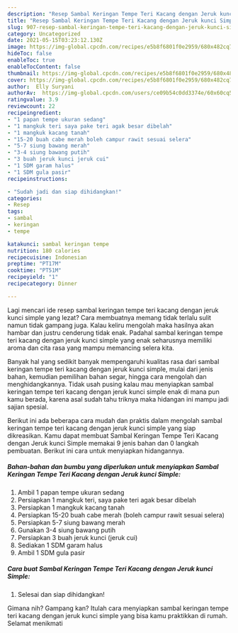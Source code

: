 ```yaml
---
description: "Resep Sambal Keringan Tempe Teri Kacang dengan Jeruk kunci Simple, Lezat"
title: "Resep Sambal Keringan Tempe Teri Kacang dengan Jeruk kunci Simple, Lezat"
slug: 907-resep-sambal-keringan-tempe-teri-kacang-dengan-jeruk-kunci-simple-lezat
category: Uncategorized
date: 2021-05-15T03:23:12.130Z
image: https://img-global.cpcdn.com/recipes/e5b8f6801f0e2959/680x482cq70/sambal-keringan-tempe-teri-kacang-dengan-jeruk-kunci-simple-foto-resep-utama.jpg
hideToc: false
enableToc: true
enableTocContent: false
thumbnail: https://img-global.cpcdn.com/recipes/e5b8f6801f0e2959/680x482cq70/sambal-keringan-tempe-teri-kacang-dengan-jeruk-kunci-simple-foto-resep-utama.jpg
cover: https://img-global.cpcdn.com/recipes/e5b8f6801f0e2959/680x482cq70/sambal-keringan-tempe-teri-kacang-dengan-jeruk-kunci-simple-foto-resep-utama.jpg
author:  Elly Suryani
authorAv:  https://img-global.cpcdn.com/users/ce09b54c0dd3374e/60x60cq50/avatar.jpg
ratingvalue: 3.9
reviewcount: 22
recipeingredient:
- "1 papan tempe ukuran sedang"
- "1 mangkuk teri saya pake teri agak besar dibelah"
- "1 mangkuk kacang tanah"
- "15-20 buah cabe merah boleh campur rawit sesuai selera"
- "5-7 siung bawang merah"
- "3-4 siung bawang putih"
- "3 buah jeruk kunci jeruk cui"
- "1 SDM garam halus"
- "1 SDM gula pasir"
recipeinstructions:

- "Sudah jadi dan siap dihidangkan!"
categories:
- Resep
tags:
- sambal
- keringan
- tempe

katakunci: sambal keringan tempe 
nutrition: 180 calories
recipecuisine: Indonesian
preptime: "PT17M"
cooktime: "PT51M"
recipeyield: "1"
recipecategory: Dinner

---
```



Lagi mencari ide resep sambal keringan tempe teri kacang dengan jeruk kunci simple yang lezat? Cara membuatnya memang tidak terlalu sulit namun tidak gampang juga. Kalau keliru mengolah maka hasilnya akan hambar dan justru cenderung tidak enak. Padahal sambal keringan tempe teri kacang dengan jeruk kunci simple yang enak seharusnya memiliki aroma dan cita rasa yang mampu memancing selera kita.


Banyak hal yang sedikit banyak mempengaruhi kualitas rasa dari sambal keringan tempe teri kacang dengan jeruk kunci simple, mulai dari jenis bahan, kemudian pemilihan bahan segar, hingga cara mengolah dan menghidangkannya. Tidak usah pusing kalau mau menyiapkan sambal keringan tempe teri kacang dengan jeruk kunci simple enak di mana pun kamu berada, karena asal sudah tahu triknya maka hidangan ini mampu jadi sajian spesial.




Berikut ini ada beberapa cara mudah dan praktis dalam mengolah sambal keringan tempe teri kacang dengan jeruk kunci simple yang siap dikreasikan. Kamu dapat membuat Sambal Keringan Tempe Teri Kacang dengan Jeruk kunci Simple memakai 9 jenis bahan dan 0 langkah pembuatan. Berikut ini cara untuk menyiapkan hidangannya.

<!--inarticleads1-->

##### Bahan-bahan dan bumbu yang diperlukan untuk menyiapkan Sambal Keringan Tempe Teri Kacang dengan Jeruk kunci Simple:

1. Ambil 1 papan tempe ukuran sedang
1. Persiapkan 1 mangkuk teri, saya pake teri agak besar dibelah
1. Persiapkan 1 mangkuk kacang tanah
1. Persiapkan 15-20 buah cabe merah (boleh campur rawit sesuai selera)
1. Persiapkan 5-7 siung bawang merah
1. Gunakan 3-4 siung bawang putih
1. Persiapkan 3 buah jeruk kunci (jeruk cui)
1. Sediakan 1 SDM garam halus
1. Ambil 1 SDM gula pasir




<!--inarticleads2-->

##### Cara buat Sambal Keringan Tempe Teri Kacang dengan Jeruk kunci Simple:


1. Selesai dan siap dihidangkan!



Gimana nih? Gampang kan? Itulah cara menyiapkan sambal keringan tempe teri kacang dengan jeruk kunci simple yang bisa kamu praktikkan di rumah. Selamat menikmati
